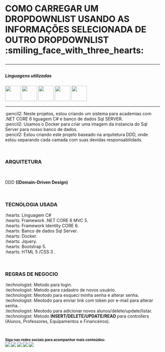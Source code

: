 <h1>COMO CARREGAR UM DROPDOWNLIST USANDO AS INFORMAÇÕES SELECIONADA DE OUTRO DROPDOWNLIST</h11>
:smiling_face_with_three_hearts:
<hr/>
<h5>Linguagens utilizadas</h5>
<div style="display:inline_black">
  <img src="https://cdn.jsdelivr.net/gh/devicons/devicon/icons/bootstrap/bootstrap-original.svg" heigth="50" width="50" />
  <img src="https://cdn.jsdelivr.net/gh/devicons/devicon/icons/java/java-original-wordmark.svg"  heigth="50" width="50" />
  <img src="https://cdn.jsdelivr.net/gh/devicons/devicon/icons/microsoftsqlserver/microsoftsqlserver-plain.svg"  heigth="50" width="50" />
  <img src="https://cdn.jsdelivr.net/gh/devicons/devicon/icons/dotnetcore/dotnetcore-original.svg" heigth="50" width="50" />
  <img src="https://cdn.jsdelivr.net/gh/devicons/devicon/icons/csharp/csharp-original.svg" heigth="50" width="50" />
          
          
          
          
          
          
          
</div>
<hr/>
<p>
:pencil2: Neste projetos, estou criando um sistema para academias com .NET CORE 6 liguagem C# e banco de dados Sql SERVER.<br/>
:pencil2: Usamos o Docker para criar uma imagem da instancia do Sql Server para nosso banco de dados.<br>
:pencil2: Estou criando este projeto baseado na arquitetura DDD, onde estou separando cada camada com suas devidas responsabilidads.

</p><br/>
<h3>ARQUITETURA</h3><br>
<p>DDD <b>((Domain-Driven Design)</b></p><br>
<h3>TECNOLOGIA USADA</h3>
<p>
 :hearts: Linguagem C#<br/>
 :hearts: Framework .NET CORE 6 MVC 5.<br/>
 :hearts: Framework Identity CORE 6.<br>
 :hearts: Banco de dados Sql Server.<br>
 :hearts: Docker.<br>
 :hearts: Jquery.<br>
 :hearts: Bootstrap 5.<br>
 :hearts: HTML 5 /CSS 3 .
 </p><br>
<h3>REGRAS DE NEGOCIO</h3>
<p>
 :technologist: Metodo para login.<br/>
 :technologist: Metodo para cadastro de novos usuário.<br/>
 :technologist: Meotodo para esqueci minha senha e alterar senha.<br>
 :technologist: Meotodo para enviar link com token por e-mail para alterar senha.<br>
 :technologist: Meotodo para adicionar novos alunos/delete/update/listar.<br>
 :technologist: Metodo <b>INSERT/DELETE/UPDATE/READ </b> para controllers (Alunos, Professores, Equipamentos e Financeiros).<br>
 
 </p><br>
<p dir="auto"><sub> <strong>Siga nas redes sociais para acompanhar mais conteúdos: </strong> <br>
<a href="https://github.com/codigonaveia"><img src="https://camo.githubusercontent.com/fbc3df79ffe1a99e482b154b29262ecbb10d6ee4ed22faa82683aa653d72c4e1/68747470733a2f2f696d672e736869656c64732e696f2f62616467652f4769744875622d3130303030303f7374796c653d666f722d7468652d6261646765266c6f676f3d676974687562266c6f676f436f6c6f723d7768697465" data-canonical-src="https://img.shields.io/badge/GitHub-100000?style=for-the-badge&amp;logo=github&amp;logoColor=white" style="max-width: 100%;"></a>
<a href="https://www.facebook.com/edinaldodonizete/" rel="nofollow"><img src="https://camo.githubusercontent.com/2d1ffa69dd491ebeca01b2098cf8233dd09950ff5895abccd5b455ca442abc59/68747470733a2f2f696d672e736869656c64732e696f2f62616467652f46616365626f6f6b2d3138373746323f7374796c653d666f722d7468652d6261646765266c6f676f3d66616365626f6f6b266c6f676f436f6c6f723d7768697465" data-canonical-src="https://img.shields.io/badge/Facebook-1877F2?style=for-the-badge&amp;logo=facebook&amp;logoColor=white" style="max-width: 100%;"></a>
<a href="https://www.linkedin.com/in/edinaldo-santos-14749638/" rel="nofollow"><img src="https://camo.githubusercontent.com/a493f6833f99fb3c85788d6d9305e6b7a42b838e5ee5d138fd9a8214a7e77472/68747470733a2f2f696d672e736869656c64732e696f2f62616467652f6c696e6b6564696e2d2532333030373742352e7376673f267374796c653d666f722d7468652d6261646765266c6f676f3d6c696e6b6564696e266c6f676f436f6c6f723d7768697465" data-canonical-src="https://img.shields.io/badge/linkedin-%230077B5.svg?&amp;style=for-the-badge&amp;logo=linkedin&amp;logoColor=white" style="max-width: 100%;"></a>
<a href="https://twitter.com/lemosdev" rel="nofollow"><img src="https://camo.githubusercontent.com/5d03c86f6a75f7cbe80d135d9162fbf6dc46a31253cf30a8e9bb8279b4d574d3/68747470733a2f2f696d672e736869656c64732e696f2f62616467652f547769747465722d3144413146323f7374796c653d666f722d7468652d6261646765266c6f676f3d74776974746572266c6f676f436f6c6f723d7768697465" data-canonical-src="https://img.shields.io/badge/Twitter-1DA1F2?style=for-the-badge&amp;logo=twitter&amp;logoColor=white" style="max-width: 100%;"></a>
<a href="https://www.instagram.com/edinaldodev/" rel="nofollow"><img src="https://camo.githubusercontent.com/5c3f3164b340475c38f1ec3d8c6d0c6e8656fbccac25d06cfb86477079b88638/68747470733a2f2f696d672e736869656c64732e696f2f62616467652f696e7374616772616d2d2532334534343035462e7376673f267374796c653d666f722d7468652d6261646765266c6f676f3d696e7374616772616d266c6f676f436f6c6f723d7768697465" data-canonical-src="https://img.shields.io/badge/instagram-%23E4405F.svg?&amp;style=for-the-badge&amp;logo=instagram&amp;logoColor=white" style="max-width: 100%;"></a>

